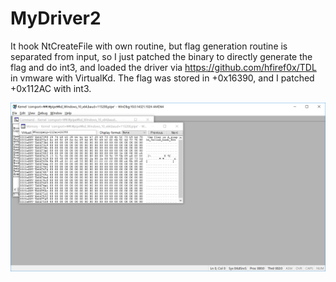 # MyDriver2

It hook NtCreateFile with own routine, but flag generation routine is separated from input, so I just patched the binary to directly generate the flag and do int3, and loaded the driver via https://github.com/hfiref0x/TDL in vmware with VirtualKd. The flag was stored in +0x16390, and I patched +0x112AC with int3.

![image containing flag](flag.png)